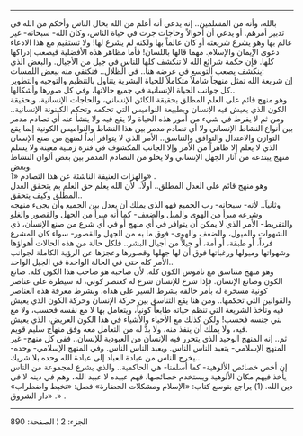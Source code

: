 ------------------------------------------------------------------------

بالله، وأنه من المسلمين.. إنه يدعي أنه أعلم من الله بحال الناس وأحكم من
الله في تدبير أمرهم. أو يدعي أن أحوالاً وحاجات جرت في حياة الناس، وكان
الله- سبحانه- غير عالم بها وهو يشرع شريعته أو كان عالماً بها ولكنه لم
يشرع لها! ولا تستقيم مع هذا الادعاء دعوى الإيمان والإسلام. مهما قالها
باللسان! فأما مظاهر هذه الأفضلية فيصعب إدراكها كلها. فإن حكمة شرائع الله
لا تنكشف كلها للناس في جيل من الأجيال. والبعض الذي ينكشف يصعب التوسع في
عرضه هنا.. في الظلال.. فنكتفي منه ببعض اللمسات:  
إن شريعة الله تمثل منهجاً شاملاً متكاملاً للحياة البشرية يتناول بالتنظيم
والتوجيه والتطوير كل جوانب الحياة الإنسانية في جميع حالاتها، وفي كل
صورها وأشكالها..  
وهو منهج قائم على العلم المطلق بحقيقة الكائن الإنساني، والحاجات
الإنسانية، وبحقيقة الكون الذي يعيش فيه الإنسان وبطبيعة النواميس التي
تحكمه وتحكم الكينونة الإنسانية.. ومن ثم لا يفرط في شيء من أمور هذه
الحياة ولا يقع فيه ولا ينشأ عنه أي تصادم مدمر بين أنواع النشاط الإنساني
ولا أي تصادم مدمر بين هذا النشاط والنواميس الكونية إنما يقع التوازن
والاعتدال والتوافق والتناسق.. الأمر الذي لا يتوافر أبداً لمنهج من صنع
الإنسان الذي لا يعلم إلا ظاهراً من الأمر وإلا الجانب المكشوف في فترة
زمنية معينة ولا يسلم منهج يبتدعه من آثار الجهل الإنساني ولا يخلو من
التصادم المدمر بين بعض ألوان النشاط وبعض.  
والهزات العنيفة الناشئة عن هذا التصادم «1» .  
وهو منهج قائم على العدل المطلق.. أولاً.. لأن الله يعلم حق العلم بم يتحقق
العدل المطلق وكيف يتحقق..  
وثانياً.. لأنه- سبحانه- رب الجميع فهو الذي يملك أن يعدل بين الجميع وأن
يجيء منهجه وشرعه مبرأ من الهوى والميل والضعف- كما أنه مبرأ من الجهل
والقصور والغلو والتفريط- الأمر الذي لا يمكن أن يتوافر في أي منهج أو في
أي شرع من صنع الإنسان، ذي الشهوات والميول، والضعف والهوى- فوق ما به من
الجهل والقصور- سواء كان المشرع فرداً، أو طبقة، أو أمة، أو جيلاً من أجيال
البشر.. فلكل حالة من هذه الحالات أهواؤها وشهواتها وميولها ورغباتها فوق
أن لها جهلها وقصورها وعجزها عن الرؤية الكاملة لجوانب الأمر كله حتى في
الحالة الواحدة في الجيل الواحد..  
وهو منهج متناسق مع ناموس الكون كله. لأن صاحبه هو صاحب هذا الكون كله.
صانع الكون وصانع الإنسان. فإذا شرع للإنسان شرع له كعنصر كوني، له سيطرة
على عناصر كونية مسخرة له بأمر خالقه بشرط السير على هداه، وبشرط معرفة هذه
العناصر والقوانين التي تحكمها.. ومن هنا يقع التناسق بين حركة الإنسان
وحركة الكون الذي يعيش فيه وتأخذ الشريعة التي تنظم حياته طابعاً كونياً،
ويتعامل بها لا مع نفسه فحسب، ولا مع بني جنسه فحسب! ولكن كذلك مع الأحياء
والأشياء في هذا الكون العريض، الذي يعيش فيه، ولا يملك أن ينفذ منه، ولا
بدَّ له من التعامل معه وفق منهاج سليم قويم.  
ثم.. إنه المنهج الوحيد الذي يتحرر فيه الإنسان من العبودية للإنسان.. ففي
كل منهج- غير المنهج الإسلامي- يتعبد الناس الناس. ويعبد الناس الناس. وفي
المنهج الإسلامي- وحده- يخرج الناس من عبادة العباد إلى عبادة الله وحده
بلا شريك..  
إن أخص خصائص الألوهية- كما أسلفنا- هي الحاكمية.. والذي يشرع لمجموعة من
الناس يأخذ فيهم مكان الألوهية ويستخدم خصائصها. فهم عبيده لا عبيد الله،
وهم في دينه لا في دين الله. (1) يراجع بتوسع كتاب: «الإسلام ومشكلات
الحضارة» فصل: «تخبط واضطراب» . «دار الشروق» .

------------------------------------------------------------------------

الجزء: 2 ¦ الصفحة: 890
